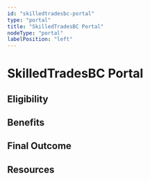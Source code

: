 ```yaml
---
id: "skilledtradesbc-portal"
type: "portal"
title: "SkilledTradesBC Portal"
nodeType: "portal"
labelPosition: "left"
---
```


# SkilledTradesBC Portal

<!-- TODO: Add description of the SkilledTradesBC Portal -->

## Eligibility

<!-- TODO: Add eligibility requirements -->

## Benefits

<!-- TODO: Add benefits of using the portal -->

## Final Outcome

<!-- TODO: Add expected outcomes -->

## Resources

<!-- TODO: Add relevant links and resources -->
